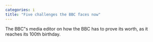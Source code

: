 ```yaml
---
categories: i
title: "Five challenges the BBC faces now"
---
```

The BBC"s media editor on how the BBC has to prove its worth, as it reaches its 100th birthday.